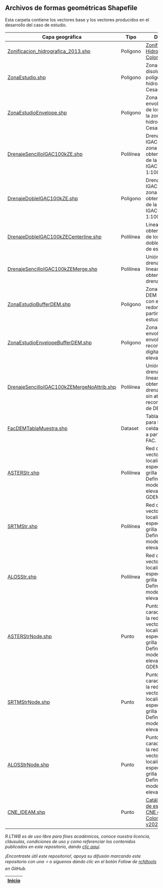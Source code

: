 ## Archivos de formas geométricas Shapefile

Esta carpeta contiene los vectores base y los vectores producidos en el desarrollo del caso de estudio.

| Capa geográfica                                                                                                                             | Tipo      | Descripción                                                                                                                                                                                     | CRS                          | Actividad                                                                        |
|---------------------------------------------------------------------------------------------------------------------------------------------|-----------|-------------------------------------------------------------------------------------------------------------------------------------------------------------------------------------------------|:-----------------------------|----------------------------------------------------------------------------------|
| [Zonificacion_hidrografica_2013.shp](https://github.com/rcfdtools/R.LTWB/blob/main/.shp/Zonificacion_Hidrografica_2013)                     | Polígono  | [Zonificación Hidrográfica de Colombia 2013](http://bart.ideam.gov.co/cneideam/Capasgeo/Zonificacion_Hidrografica_2013.zip)                                                                     | GCS_MAGNA                    | [CaseStudy](https://github.com/rcfdtools/R.LTWB/tree/main/Section01/CaseStudy)   |
| [ZonaEstudio.shp](https://github.com/rcfdtools/R.LTWB/blob/main/.shp/ZonaEstudio.zip)                                                       | Polígono  | Zona de estudio - disolución de polígonos zona hidrográfica 28 - Cesar                                                                                                           | GCS_MAGNA                    | [CaseStudy](https://github.com/rcfdtools/R.LTWB/tree/main/Section01/CaseStudy)   |
| [ZonaEstudioEnvelope.shp](https://github.com/rcfdtools/R.LTWB/blob/main/.shp/ZonaEstudioEnvelope.zip)                                       | Polígono  | Zona de estudio - envolvente regular de los polígonos de la zona hidrográfica 28 - Cesar                                                                                                        | GCS_MAGNA                    | [CaseStudy](https://github.com/rcfdtools/R.LTWB/tree/main/Section01/CaseStudy)   |
| [DrenajeSencilloIGAC100kZE.shp](https://github.com/rcfdtools/R.LTWB/blob/main/.shp/DrenajeSencilloIGAC100kZE.zip)                           | Polilínea | Drenajes sencillos IGAC 100k de la zona de estudio obtenidas a partir de la GDB nacional IGAC a escala 1:100.000                                                                                | MAGNA-SIRGAS_Origen-Nacional | [GDB100k](https://github.com/rcfdtools/R.LTWB/tree/main/Section02/GDB100k)       |
| [DrenajeDobleIGAC100kZE.shp](https://github.com/rcfdtools/R.LTWB/blob/main/.shp/DrenajeDobleIGAC100kZE.zip)                                 | Polígono  | Drenajes dobles IGAC 100k de la zona de estudio obtenidos a partir de la GDB nacional IGAC a escala 1:100.000                                                                                   | MAGNA-SIRGAS_Origen-Nacional | [GDB100k](https://github.com/rcfdtools/R.LTWB/tree/main/Section02/GDB100k)       |
| [DrenajeDobleIGAC100kZECenterline.shp](https://github.com/rcfdtools/R.LTWB/blob/main/.shp/DrenajeDobleIGAC100kZECenterline.zip)             | Polilínea | Lineas centrales obtenidas a partir de los drenajes dobles de la zona de estudio.                                                                                                               | MAGNA-SIRGAS_Origen-Nacional | [GDB100k](https://github.com/rcfdtools/R.LTWB/tree/main/Section02/GDB100k)       |
| [DrenajeSencilloIGAC100kZEMerge.shp](https://github.com/rcfdtools/R.LTWB/blob/main/.shp/DrenajeSencilloIGAC100kZEMerge.zip)                 | Polilínea | Unión de líneas de drenajes sencillos y lineas centrales obtenidas de los drenajes dobles.                                                                                                      | MAGNA-SIRGAS_Origen-Nacional | [GDB100k](https://github.com/rcfdtools/R.LTWB/tree/main/Section02/GDB100k)       |
| [ZonaEstudioBufferDEM.shp](https://github.com/rcfdtools/R.LTWB/blob/main/.shp/ZonaEstudioBufferDEM.zip)                                     | Polígono  | Zona de estudio DEM - aferencia con esquinas redondeadas a partir de la zona de estudio.                                                                                                        | GCS_MAGNA                    | [AgreeDEM](https://github.com/rcfdtools/R.LTWB/tree/main/Section02/AgreeDEM)     |
| [ZonaEstudioEnvelopeBufferDEM.shp](https://github.com/rcfdtools/R.LTWB/blob/main/.shp/ZonaEstudioEnvelopeBufferDEM.zip)                     | Polígono  | Zona de estudio envolvente DEM - envolvente para recorte de modelos digitales de elevación DEM.                                                                                                 | GCS_MAGNA                    | [AgreeDEM](https://github.com/rcfdtools/R.LTWB/tree/main/Section02/AgreeDEM)     |
| [DrenajeSencilloIGAC100kZEMergeNoAttrib.shp](https://github.com/rcfdtools/R.LTWB/blob/main/.shp/DrenajeSencilloIGAC100kZEMergeNoAttrib.zip) | Polilínea | Unión de líneas de drenajes sencillos y lineas centrales obtenidas de los drenajes dobles y sin atributos para recondicionamiento de DEM.                                                       | MAGNA-SIRGAS_Origen-Nacional | [AgreeDEM](https://github.com/rcfdtools/R.LTWB/tree/main/Section02/AgreeDEM)     |
| [FacDEMTablaMuestra.shp](https://github.com/rcfdtools/R.LTWB/blob/main/.shp/FacDEMTablaMuestra.zip)                                         | Dataset   | Tabla de muestreo para lectura de celdas acumuladas a partir de grilla FAC.                                                                                                                     | MAGNA-SIRGAS_Origen-Nacional | [FacDEM](https://github.com/rcfdtools/R.LTWB/tree/main/Section02/FacDEM)         |
| [ASTERStr.shp](https://github.com/rcfdtools/R.LTWB/blob/main/.shp/asterstr.zip)                                                             | Polilínea | Red de drenaje vectorial sobre las localizaciones específicas de la grilla Stream Definition - STR del modelo digital de elevación ASTER GDEM.                                                  | MAGNA-SIRGAS_Origen-Nacional | [StrDEM](https://github.com/rcfdtools/R.LTWB/tree/main/Section02/StrDEM)         |
| [SRTMStr.shp](https://github.com/rcfdtools/R.LTWB/blob/main/.shp/srtmstr.zip)                                                               | Polilínea | Red de drenaje vectorial sobre las localizaciones específicas de la grilla Stream Definition - STR del modelo digital de elevación SRTM.                                                        | MAGNA-SIRGAS_Origen-Nacional | [StrDEM](https://github.com/rcfdtools/R.LTWB/tree/main/Section02/StrDEM)         |
| [ALOSStr.shp](https://github.com/rcfdtools/R.LTWB/blob/main/.shp/alosstr.zip)                                                               | Polilínea | Red de drenaje vectorial sobre las localizaciones específicas de la grilla Stream Definition - STR del modelo digital de elevación ALOS.                                                        | MAGNA-SIRGAS_Origen-Nacional | [StrDEM](https://github.com/rcfdtools/R.LTWB/tree/main/Section02/StrDEM)         |
| [ASTERStrNode.shp](https://github.com/rcfdtools/R.LTWB/blob/main/.shp/ASTERStrNode.zip)                                                     | Punto     | Puntos característicos de la red de drenaje vectorial sobre las localizaciones específicas de la grilla Stream Definition - STR del modelo digital de elevación ASTER GDEM.                     | MAGNA-SIRGAS_Origen-Nacional | [StrDEM](https://github.com/rcfdtools/R.LTWB/tree/main/Section02/StrDEM)         |
| [SRTMStrNode.shp](https://github.com/rcfdtools/R.LTWB/blob/main/.shp/SRTMStrNode.zip)                                                       | Punto     | Puntos característicos de la red de drenaje vectorial sobre las localizaciones específicas de la grilla Stream Definition - STR del modelo digital de elevación SRTM.                           | MAGNA-SIRGAS_Origen-Nacional | [StrDEM](https://github.com/rcfdtools/R.LTWB/tree/main/Section02/StrDEM)         |
| [ALOSStrNode.shp](https://github.com/rcfdtools/R.LTWB/blob/main/.shp/ALOSStrNode.zip)                                                       | Punto     | Puntos característicos de la red de drenaje vectorial sobre las localizaciones específicas de la grilla Stream Definition - STR del modelo digital de elevación ALOS.                           | MAGNA-SIRGAS_Origen-Nacional | [StrDEM](https://github.com/rcfdtools/R.LTWB/tree/main/Section02/StrDEM)         |
| [CNE_IDEAM.shp](https://github.com/rcfdtools/R.LTWB/blob/main/.shp/CNE_IDEAM.zip)                                                           | Punto     | [Catálogo nacional de estaciones - CNE del IDEAM Colombia v20220731. ](http://dhime.ideam.gov.co/atencionciudadano/) [Local.](https://github.com/rcfdtools/R.LTWB/blob/main/.shp/CNE_IDEAM.zip) | GCS_MAGNA                    | [CNEStation](https://github.com/rcfdtools/R.LTWB/tree/main/Section03/CNEStation) | 


_R.LTWB es de uso libre para fines académicos, conoce nuestra licencia, cláusulas, condiciones de uso y como referenciar los contenidos publicados en este repositorio, dando [clic aquí](https://github.com/rcfdtools/R.LTWB/wiki/License)._

_¡Encontraste útil este repositorio!, apoya su difusión marcando este repositorio con una ⭐ o síguenos dando clic en el botón Follow de [rcfdtools](https://github.com/rcfdtools) en GitHub._

| [Inicio](https://github.com/rcfdtools/R.LTWB/wiki) |
|----------------------------------------------------|
